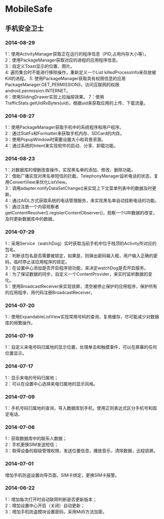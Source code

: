 MobileSafe
==========

手机安全卫士
---------------
### 2014-08-29
1：使用ActivityManager获取正在运行的程序信息（PID,占用内存大小等）。<br/>
2：使用PackageManager获取对应的进程的应用程序信息。<br/>
3：自定义Toast显示的位置、图片。<br/>
4: 遍历集合时不能进行移除操作，重新定义一个List<ProcessInfo> killedProcessInfo来存放被Kill的进程。
5: 使用PackageManager获取具有权限信息的应用PackageManager.GET_PERMISSIONS，访问互联网的权限android.permission.INTERNET。<br/>
6：使用SlidingDrawer实现上拉抽屉效果。
7：使用TrafficStats.getUidRxBytes(uid)，根据uid来获取应用的上传、下载流量。
### 2014-08-27
1：使用PackageManager获取手机中的系统程序和用户程序。<br/>
2：通过StatFs和Formatter来获取手机内存、SDCard的内存。<br/>
3：使用PopupWindow时需要设置大小和背景资源。<br/>
4：通过系统的Intent来实现软件的启动、分享、卸载功能。
### 2014-08-23
1：对数据库的增删改查操作，实现黑名单的添加、修改、删除功能。<br/>
2：借助广播实现对黑名单短信的拦截，TelephonyManager监听电话的状态，复用ConvertView来优化ListView。<br/>
3：调用adapter.notifyDataSetChange()来实现上下文菜单列表中的数据及时更新。<br/>
4：通过AIDL方式获取系统的电话管理服务，来实现黑名单自动挂断电话的功能。<br/>
5：通过注册一个内容观察者getContentResolver().registerContentObserver()，观察一个URI数据的改变，及时更新数据库中的数据。
### 2014-07-29
1：采用Service（watchDog）实时获取当前手机中位于栈顶的Activity所对应的包名。<br/>
2：判断该包名是否需要被锁定，如果是，则弹出密码输入框，用户输入正确的密码，临时停止该应用程序的锁定。<br/>
3：在设置中心添加是否开启程序锁功能，来决定watchDog是否开启服务。<br/>
4：为了保证数据的同步，自定义一个ContentProvider，来实时监听数据的变化。<br/>
5：使用BroadcastReceiver来实现锁屏，清空被停止保护的应用程序，保护所有的应用程序，用代码注册BroadcastReceiver。
### 2014-07-20
1：使用ExpandableListView实现常用号码的查询，复用缓存，尽可能减少对数据库的频繁操作。
### 2014-07-19
1：自定义来电号码归属地的显示位置，处理单击和触摸事件，可以在屏幕的任何位置显示。
### 2014-07-17
1：显示来电的号码归属地；<br/>
2：可以在设置中心选择来电归属地的显示风格。
### 2014-07-09
1：手机号码归属地的查询，导入数据库到手机，使用正则表达式区分手机号和固定电话。
### 2014-07-06
1：获取数据库中的联系人数据；<br/>
2：手机更换SIM发送短信；<br/>
3：取得设备的超级管理权限，发送位置信息，播放音乐，清除数据，远程锁屏。
### 2014-07-01
增加手机防盗设置向导页面，SIM卡绑定，更换SIM卡报警。
### 2014-06-22
1：增加每次打开时自动联网判断是否更新版本；<br/>
2：增加设置中心开启（关闭）自动更新；<br/>
3：增加手机防盗模块设置密码，采用Md5方法加密。